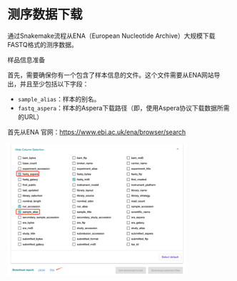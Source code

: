 # 测序数据下载

通过Snakemake流程从ENA（European Nucleotide Archive）大规模下载FASTQ格式的测序数据。

样品信息准备

首先，需要确保你有一个包含了样本信息的文件。这个文件需要从ENA网站导出，并且至少包括以下字段：

- `sample_alias`：样本的别名。
- `fastq_aspera`：样本的Aspera下载路径（即，使用Aspera协议下载数据所需的URL）

首先从ENA 官网：https://www.ebi.ac.uk/ena/browser/search

<img src="https://raw.githubusercontent.com/YanggWu/Image/main/markdown_image/202501072024393.png" width="400">